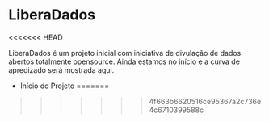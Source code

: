 # LiberaDados
<<<<<<< HEAD

LiberaDados é um projeto inicial com iniciativa de divulação de dados abertos totalmente opensource. Ainda estamos no início e a curva de apredizado será mostrada
aqui.

- Início do Projeto
=======
>>>>>>> 4f663b6620516ce95367a2c736e4c6710399588c
